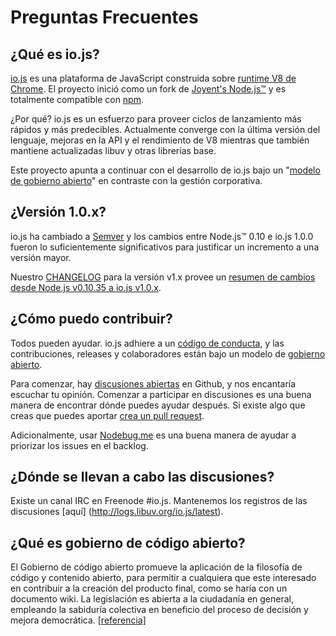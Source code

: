# Preguntas Frecuentes

## ¿Qué es io.js?

[io.js](https://github.com/iojs/io.js) es una plataforma de JavaScript construida sobre [runtime V8 de Chrome](http://code.google.com/p/v8/). El proyecto inició como un fork de  [Joyent's Node.js™](https://nodejs.org/) y es totalmente compatible con  [npm](https://www.npmjs.org/).

¿Por qué? io.js es un esfuerzo para proveer ciclos de lanzamiento más rápidos y más predecibles. Actualmente converge con la última versión del lenguaje, mejoras en la API y el rendimiento de V8 mientras que también mantiene actualizadas libuv y otras librerías base.

Este proyecto apunta a continuar con el desarrollo de io.js bajo un "[modelo de gobierno abierto](https://github.com/iojs/io.js/blob/v1.x/GOVERNANCE.md#readme)" en contraste con la gestión corporativa.

## ¿Versión 1.0.x?

io.js ha cambiado a [Semver](http://semver.org/) y los cambios entre Node.js™ 0.10 e io.js 1.0.0 fueron lo suficientemente significativos
para justificar un incremento a una versión mayor.

Nuestro [CHANGELOG](https://github.com/iojs/io.js/blob/v1.x/CHANGELOG.md) para la versión v1.x provee un [resumen de cambios desde Node.js v0.10.35 a io.js v1.0.x](https://github.com/iojs/io.js/blob/v1.x/CHANGELOG.md#summary-of-changes-from-nodejs-v01035-to-iojs-v100).

## ¿Cómo puedo contribuir?

Todos pueden ayudar. io.js adhiere a un [código de conducta](https://github.com/iojs/io.js/blob/v1.x/CONTRIBUTING.md#code-of-conduct), y las contribuciones, releases y colaboradores están bajo un modelo de [gobierno abierto](https://github.com/iojs/io.js/blob/v1.x/GOVERNANCE.md#readme).

Para comenzar, hay [discusiones abiertas](https://github.com/iojs/io.js/issues) en Github, y nos encantaría escuchar tu opinión.
Comenzar a participar en discusiones es una buena manera de encontrar dónde puedes ayudar después. Si existe
algo que creas que puedes aportar [crea un pull request](https://github.com/iojs/io.js/blob/v1.x/CONTRIBUTING.md#code-contributions).

Adicionalmente,  usar [Nodebug.me](http://nodebug.me/)  es una buena manera de ayudar a priorizar los issues en el backlog.

## ¿Dónde se llevan a cabo las discusiones?

Existe un canal IRC en Freenode #io.js. Mantenemos los registros de las discusiones [aquí] (http://logs.libuv.org/io.js/latest).

## ¿Qué es gobierno de código abierto?

El Gobierno de código abierto promueve la aplicación de la filosofía de código y contenido abierto, para permitir a cualquiera que este interesado en contribuir a la creación del producto final, como se haría con un documento wiki. La legislación es abierta a la ciudadanía en general, empleando la sabiduría colectiva en beneficio del proceso de decisión y mejora democrática.  [[referencia]](https://en.wikipedia.org/wiki/Open-source_governance)
